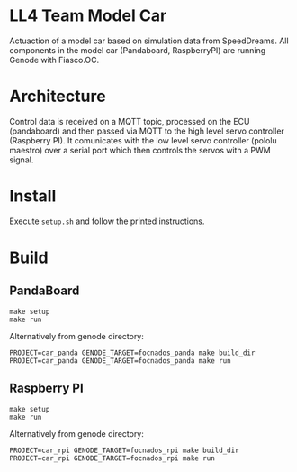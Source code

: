 LL4 Team Model Car
===
Actuaction of a model car based on simulation data from SpeedDreams.
All components in the model car (Pandaboard, RaspberryPI) are running Genode with Fiasco.OC.

# Architecture
Control data is received on a MQTT topic, processed on the ECU (pandaboard) and then passed via MQTT to the high level servo controller (Raspberry PI).
It comunicates with the low level servo controller (pololu maestro) over a serial port which then controls the servos with a PWM signal.

# Install
Execute `setup.sh` and follow the printed instructions.

# Build
## PandaBoard
```
make setup
make run
```

Alternatively from genode directory:
```
PROJECT=car_panda GENODE_TARGET=focnados_panda make build_dir
PROJECT=car_panda GENODE_TARGET=focnados_panda make run
```

## Raspberry PI
```
make setup
make run
```

Alternatively from genode directory:
```
PROJECT=car_rpi GENODE_TARGET=focnados_rpi make build_dir
PROJECT=car_rpi GENODE_TARGET=focnados_rpi make run
```
